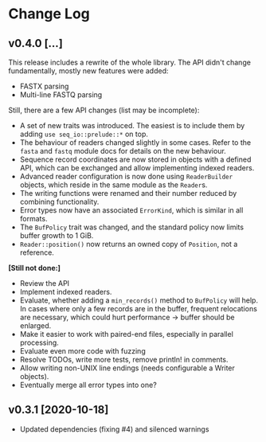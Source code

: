 # Change Log

## v0.4.0 [...]

This release includes a rewrite of the whole library. The API didn't change
fundamentally, mostly new features were added:

* FASTX parsing
* Multi-line FASTQ parsing

Still, there are a few API changes (list may be incomplete):

* A set of new traits was introduced. The easiest is to include them by adding
  `use seq_io::prelude::*` on top.
* The behaviour of readers changed slightly in some cases. Refer to the `fasta`
  and `fastq` module docs for details on the new behaviour.
* Sequence record coordinates are now stored in objects with a defined API,
  which can be exchanged and allow implementing indexed readers.
* Advanced reader configuration is now done using `ReaderBuilder` objects,
  which reside in the same module as the `Reader`s.
* The writing functions were renamed and their number reduced by combining 
  functionality.
* Error types now have an associated `ErrorKind`, which is similar in all
  formats.
* The `BufPolicy` trait was changed, and the standard policy now limits buffer
  growth to 1 GiB.
* `Reader::position()` now returns an owned copy of `Position`, not a reference.

**[Still not done:]**

* Review the API
* Implement indexed readers.
* Evaluate, whether adding a `min_records()` method to `BufPolicy` will help.
  In cases where only a few records are in the buffer, frequent relocations are
  necessary, which could hurt performance -> buffer should be enlarged.
* Make it easier to work with paired-end files, especially in parallel
  processing.
* Evaluate even more code with fuzzing
* Resolve TODOs, write more tests, remove println! in comments.
* Allow writing non-UNIX line endings (needs configurable a Writer objects).
* Eventually merge all error types into one?

## v0.3.1 [2020-10-18]

* Updated dependencies (fixing #4) and silenced warnings
